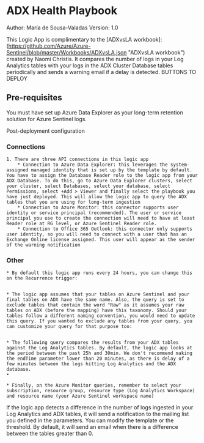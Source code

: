# ADX Health Playbook

Author: María de Sousa-Valadas
Version: 1.0

This Logic App is complimentary to the [ADXvsLA workbook]: (https://github.com/Azure/Azure-Sentinel/blob/master/Workbooks/ADXvsLA.json "ADXvsLA workbook") created by Naomi Christis. It compares the number of logs in your Log Analytics tables with your logs in the ADX Cluster Database tables periodically and sends a warning email if a delay is detected.
BUTTONS TO DEPLOY

## Pre-requisites
You must have set up Azure Data Explorer as your long-term retention solution for Azure Sentinel logs. 

Post-deployment configuration

### Connections
	1. There are three API connections in this logic app
		* Connection to Azure Data Explorer: this leverages the system-assigned managed identity that is set up by the template by default. You have to assign the Database Reader role to the logic app from your ADX Database. To do this, go to Azure Data Explorer clusters, select your cluster, select Databases, select your database, select Permissions, select +Add > Viewer and finally select the playbook you have just deployed. This will allow the logic app to query the ADX tables that you are using for long-term ingestion
		* Connection to Azure Monitor: this connector supports user identity or service principal (recommended). The user or service principal you use to create the connection will need to have at least Reader role at RG level, or Azure Sentinel Reader role.
		* Connection to Office 365 Outlook: this connector only supports user identity, so you will need to connect with a user that has an Exchange Online license assigned. This user will appear as the sender of the warning notification
### Other
	* By default this logic app runs every 24 hours, you can change this on the Recurrence trigger:
	

	* The logic app assumes that your tables on Azure Sentinel and your final tables on ADX have the same name. Also, the query is set to exclude tables that contain the word "Raw" as it assumes your raw tables on ADX (before the mapping) have this taxonomy. Should your tables follow a different naming convention, you would need to update this query. If you wanted to exclude any tables from your query, you can customize your query for that purpose too:
	

	* The following query compares the results from your ADX tables against the Log Analytics tables. By default, the logic app looks at the period between the past 25h and 30min. We don't recommend making the endTime parameter lower than 20 minutes, as there is delay of a few minutes between the logs hitting Log Analytics and the ADX database.
	•

	* Finally, on the Azure Monitor queries, remember to select your subscription, resource group, resource type (Log Analytics Workspace) and resource name (your Azure Sentinel workspace name)

If the logic app detects a difference in the number of logs ingested in your Log Analytics and ADX tables, it will send a notification to the mailing list you defined in the parameters. 
You can modify the template or the threshold. By default, it will send an email when there is a difference between the tables greater than 0.




 
